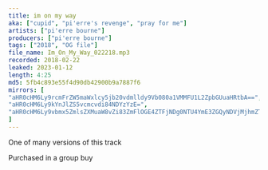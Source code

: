 ```yaml
---
title: im on my way
aka: ["cupid", "pi'erre's revenge", "pray for me"]
artists: ["pi'erre bourne"]
producers: ["pi'erre bourne"]
tags: ["2018", "OG file"]
file_name: Im_On_My_Way_022218.mp3
recorded: 2018-02-22
leaked: 2023-01-12
length: 4:25
md5: 5fb4c893e55f4d90db42900b9a7887f6
mirrors: [
"aHR0cHM6Ly9rcmFrZW5maWxlcy5jb20vdmlldy9Vb080a1VMMFU1L2ZpbGUuaHRtbA==",
"aHR0cHM6Ly9kYnJlZS5vcmcvdi84NDYzYzE=",
"aHR0cHM6Ly9vbmx5ZmlsZXMuaW8vZi83ZmFlOGE4ZTFjNDg0NTU4YmE3ZGQyNDVjMjhmZTI5NA=="
]
---
```

One of many versions of this track

Purchased in a group buy
